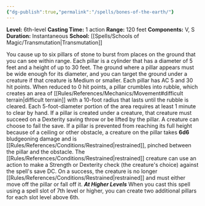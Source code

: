 ```yaml
---
{"dg-publish":true,"permalink":"/spells/bones-of-the-earth/"}
---
```


**Level:** 6th-level
**Casting Time:** 1 action
**Range:** 120 feet
**Components:** V, S
**Duration:** Instantaneous
**School:** [[Spells/Schools of Magic/Transmutation\|Transmutation]]

You cause up to six pillars of stone to burst from places on the ground that you can see within range. Each pillar is a cylinder that has a diameter of 5 feet and a height of up to 30 feet. The ground where a pillar appears must be wide enough for its diameter, and you can target the ground under a creature if that creature is Medium or smaller. Each pillar has AC 5 and 30 hit points. When reduced to 0 hit points, a pillar crumbles into rubble, which creates an area of [[Rules/References/Mechanics/Movement#difficult terrain\|difficult terrain]] with a 10-foot radius that lasts until the rubble is cleared. Each 5-foot-diameter portion of the area requires at least 1 minute to clear by hand.
If a pillar is created under a creature, that creature must succeed on a Dexterity saving throw or be lifted by the pillar. A creature can choose to fail the save.
If a pillar is prevented from reaching its full height because of a ceiling or other obstacle, a creature on the pillar takes **6d6** bludgeoning damage and is [[Rules/References/Conditions/Restrained\|restrained]], pinched between the pillar and the obstacle. The [[Rules/References/Conditions/Restrained\|restrained]] creature can use an action to make a Strength or Dexterity check (the creature's choice) against the spell's save DC. On a success, the creature is no longer [[Rules/References/Conditions/Restrained\|restrained]] and must either move off the pillar or fall off it.
**_At Higher Levels_**
When you cast this spell using a spell slot of 7th level or higher, you can create two additional pillars for each slot level above 6th.